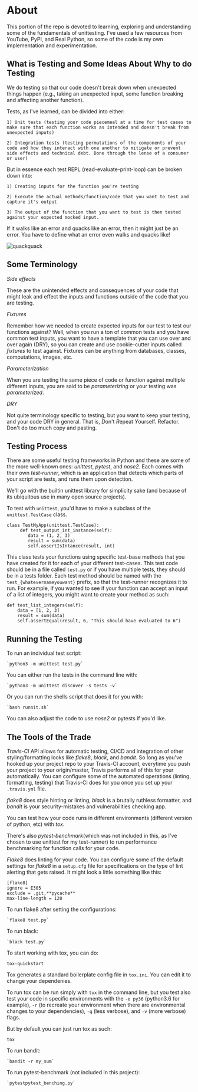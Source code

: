 # About

This portion of the repo is devoted to learning, exploring and understanding some of the fundamentals of unittesting. I've used a few resources from YouTube, PyPI, and Real Python, so some of the code is my own implementation and experimentation.

## What is Testing and Some Ideas About Why to do Testing

We do testing so that our code doesn't break down when unexpected things happen (e.g., taking an unexpected input, some function breaking and affecting another function).

Tests, as I've learned, can be divided into either:

    1) Unit tests (testing your code piecemeal at a time for test cases to make sure that each function works as intended and doesn't break from unexpected inputs)

    2) Integration tests (testing permutations of the components of your code and how they interact with one another to mitigate or prevent side effects and technical debt. Done through the lense of a consumer or user)

But in essence each test REPL (read-evaluate-print-loop) can be broken down into:

    1) Creating inputs for the function you're testing 

    2) Execute the actual methods/function/code that you want to test and capture it's output

    3) The output of the function that you want to test is then tested against your expected mocked input.

If it walks like an error and quacks like an error, then it might just be an error. You have to define what an error even walks and quacks like!

![quackquack](https://i.ytimg.com/vi/28vRib_5Zo0/maxresdefault.jpg
)

## Some Terminology


*Side effects*

These are the unintended effects and consequences of your code that might leak and effect the inputs and functions outside of the code that you are testing.

*Fixtures*

Remember how we needed to create expected inputs for our test to test our functions against? Well, when you run a ton of common tests and you have common test inputs, you want to have a template that you can use over and over again (DRY), so you can create and use cookie-cutter inputs called *fixtures* to test against. Fixtures can be anything from databases, classes, computations, images, etc.

*Parameterization*

When you are testing the same piece of code or function against multiple different inputs, you are said to be *parameterizing* or your testing was *parameterized*.

*DRY*

Not quite terminology specific to testing, but you want to keep your testing, and your code DRY in general. That is, *D*on't *R*epeat *Y*ourself. Refactor. Don't do too much copy and pasting.

## Testing Process

There are some useful testing frameworks in Python and these are some of the more well-known ones: *unittest*, *pytest*, and *nose2*. Each comes with their own *test-runner*, which is an application that detects which parts of your script are tests, and runs them upon detection.

We'll go with the builtin unittest library for simplicity sake (and because of its ubiquitous use in many open source projects).

To test with `unittest`, you'd have to make a subclass of the `unittest.TestCase` class.

    class TestMyApp(unittest.TestCase):
         def test_output_int_instance(self):
            data = (1, 2, 3)
            result = sum(data)
            self.assertIsIntance(result, int)

This class tests your functions using specific test-base methods that you have created for it for each of your different test-cases. This test code should be in a file called `test.py` or if you have multiple tests, they should be in a tests folder. Each test method should be named with the `test_{whatevernameyouwant}` prefix, so that the test-runner recognizes it to run. For example, if you wanted to see if your function can accept an input of a list of integers, you might want to create your method as such:

    def test_list_integers(self):
        data = [1, 2, 3]
        result = sum(data)
        self.assertEqual(result, 6, "This should have evaluated to 6")

## Running the Testing

To run an individual test script:

    `python3 -m unittest test.py`

You can either run the tests in the command line with:

    `python3 -m unittest discover -s tests -v`

Or you can run the shells script that does it for you with:

    `bash runnit.sh`

You can also adjust the code to use *nose2* or pytests if you'd like.

## The Tools of the Trade

*Travis-CI* API allows for automatic testing, CI/CD and integration of other styling/formatting looks like *flake8*, *black*, and *bandit*. So long as you've hooked up your project repo to your Travis-CI account, everytime you push your project to your origin/master, Travis performs all of this for your automatically. You can configure some of the automated operations (linting, formatting, testing) that Travis-CI does for you once you set up your `.travis.yml` file.

*flake8* does style hinting or linting, *black* is a brutally ruthless formatter, and *bandit* is your security-mistakes and vulnerabilities checking app. 

You can test how your code runs in different environments (different version of python, etc) with *tox*.

There's also *pytest-benchmark*(which was not included in this, as I've chosen to use unittest for my test-runner) to run performance benchmarking for function calls for your code.


*Flake8* does linting for your code. You can configure some of the default settings for *flake8* in a `setup.cfg` file for specifications on the type of lint alerting that gets raised. It might look a little something like this:

    [flake8]
    ignore = E305
    exclude = .git,**pycache**
    max-line-length = 120

To run flake8 after setting the configurations:

    `flake8 test.py`

To run black:

    `black test.py`

To start working with tox, you can do:

    tox-quickstart

Tox generates a standard boilerplate config file in `tox.ini`. You can edit it to change your dependenies.

To run tox can be run simply with `tox` in the command line, but you test also test your code in specific environments with the `-e py36` (python3.6 for example), `-r` (to recreate your environment when there are environmental changes to your dependencies), `-q` (less verbose), and `-v` (more verbose) flags.

But by default you can just run tox as such:

    tox

To run bandit:

    `bandit -r my_sum`

To run pytest-benchmark (not included in this project):

    `pytestpytest_benching.py`

